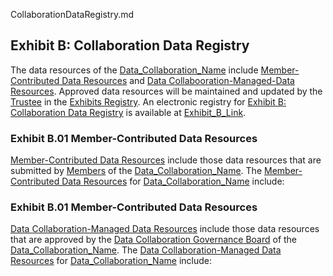 CollaborationDataRegistry.md

## Exhibit B: Collaboration Data Registry
The data resources of the [Data_Collaboration_Name](Input) include [Member-Contributed Data Resources](Definition) and [Data Collabooration-Managed-Data Resources](Definition). Approved data resources will be maintained and updated by the [Trustee](Definition) in the [Exhibits Registry](Exhibit). An electronic registry for [Exhibit B: Collaboration Data Registry](Exhibit) is available at [Exhibit_B_Link](Input).

### Exhibit B.01 Member-Contributed Data Resources
[Member-Contributed Data Resources](Definition) include those data resources that are submitted by [Members](Definition) of the [Data_Collaboration_Name](Input). The [Member-Contributed Data Resources](Definition) for [Data_Collaboration_Name](Input) include:

### Exhibit B.01 Member-Contributed Data Resources
[Data Collaboration-Managed Data Resources](Definition) include those data resources that are approved by the [Data Collaboration Governance Board](Definition) of the [Data_Collaboration_Name](Input). The [Data Collaboration-Managed Data Resources](Definition) for [Data_Collaboration_Name](Input) include:
